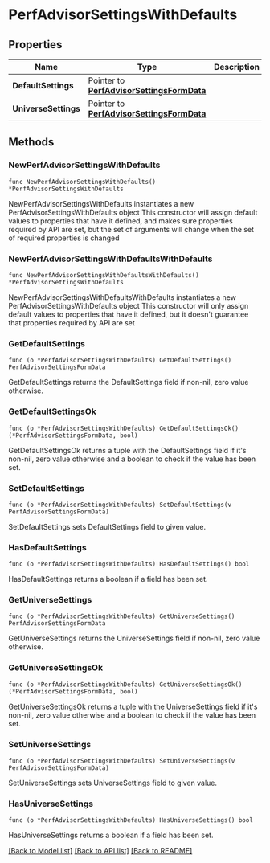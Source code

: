 # PerfAdvisorSettingsWithDefaults

## Properties

Name | Type | Description | Notes
------------ | ------------- | ------------- | -------------
**DefaultSettings** | Pointer to [**PerfAdvisorSettingsFormData**](PerfAdvisorSettingsFormData.md) |  | [optional] 
**UniverseSettings** | Pointer to [**PerfAdvisorSettingsFormData**](PerfAdvisorSettingsFormData.md) |  | [optional] 

## Methods

### NewPerfAdvisorSettingsWithDefaults

`func NewPerfAdvisorSettingsWithDefaults() *PerfAdvisorSettingsWithDefaults`

NewPerfAdvisorSettingsWithDefaults instantiates a new PerfAdvisorSettingsWithDefaults object
This constructor will assign default values to properties that have it defined,
and makes sure properties required by API are set, but the set of arguments
will change when the set of required properties is changed

### NewPerfAdvisorSettingsWithDefaultsWithDefaults

`func NewPerfAdvisorSettingsWithDefaultsWithDefaults() *PerfAdvisorSettingsWithDefaults`

NewPerfAdvisorSettingsWithDefaultsWithDefaults instantiates a new PerfAdvisorSettingsWithDefaults object
This constructor will only assign default values to properties that have it defined,
but it doesn't guarantee that properties required by API are set

### GetDefaultSettings

`func (o *PerfAdvisorSettingsWithDefaults) GetDefaultSettings() PerfAdvisorSettingsFormData`

GetDefaultSettings returns the DefaultSettings field if non-nil, zero value otherwise.

### GetDefaultSettingsOk

`func (o *PerfAdvisorSettingsWithDefaults) GetDefaultSettingsOk() (*PerfAdvisorSettingsFormData, bool)`

GetDefaultSettingsOk returns a tuple with the DefaultSettings field if it's non-nil, zero value otherwise
and a boolean to check if the value has been set.

### SetDefaultSettings

`func (o *PerfAdvisorSettingsWithDefaults) SetDefaultSettings(v PerfAdvisorSettingsFormData)`

SetDefaultSettings sets DefaultSettings field to given value.

### HasDefaultSettings

`func (o *PerfAdvisorSettingsWithDefaults) HasDefaultSettings() bool`

HasDefaultSettings returns a boolean if a field has been set.

### GetUniverseSettings

`func (o *PerfAdvisorSettingsWithDefaults) GetUniverseSettings() PerfAdvisorSettingsFormData`

GetUniverseSettings returns the UniverseSettings field if non-nil, zero value otherwise.

### GetUniverseSettingsOk

`func (o *PerfAdvisorSettingsWithDefaults) GetUniverseSettingsOk() (*PerfAdvisorSettingsFormData, bool)`

GetUniverseSettingsOk returns a tuple with the UniverseSettings field if it's non-nil, zero value otherwise
and a boolean to check if the value has been set.

### SetUniverseSettings

`func (o *PerfAdvisorSettingsWithDefaults) SetUniverseSettings(v PerfAdvisorSettingsFormData)`

SetUniverseSettings sets UniverseSettings field to given value.

### HasUniverseSettings

`func (o *PerfAdvisorSettingsWithDefaults) HasUniverseSettings() bool`

HasUniverseSettings returns a boolean if a field has been set.


[[Back to Model list]](../README.md#documentation-for-models) [[Back to API list]](../README.md#documentation-for-api-endpoints) [[Back to README]](../README.md)


